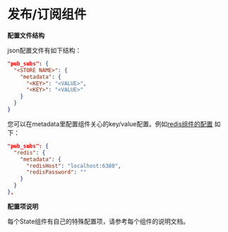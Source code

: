 # 发布/订阅组件
**配置文件结构**

json配置文件有如下结构：
```json
"pub_subs": {
  "<STORE NAME>": {
    "metadata": {
      "<KEY>": "<VALUE>",
      "<KEY>": "<VALUE>"
    }
  }
}
```

您可以在metadata里配置组件关心的key/value配置。例如[redis组件的配置](https://github.com/mosn/layotto/blob/main/configs/config_apollo_health_mq.json) 如下：

```json
"pub_subs": {
  "redis": {
    "metadata": {
      "redisHost": "localhost:6380",
      "redisPassword": ""
    }
  }
},
```


**配置项说明**

每个State组件有自己的特殊配置项，请参考每个组件的说明文档。